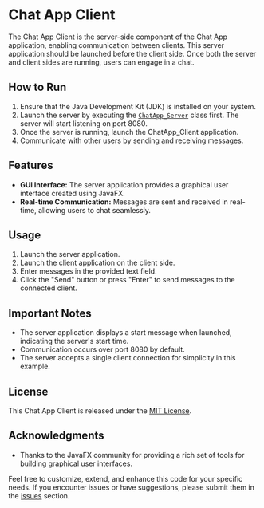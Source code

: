 # Chat App Client

The Chat App Client is the server-side component of the Chat App application, enabling communication between clients. This server application should be launched before the client side. Once both the server and client sides are running, users can engage in a chat.

## How to Run

1. Ensure that the Java Development Kit (JDK) is installed on your system.
2. Launch the server by executing the [`ChatApp_Server`](https://github.com/hrsh1302/ChatApp_Server) class first. The server will start listening on port 8080.
3. Once the server is running, launch the ChatApp_Client application.
4. Communicate with other users by sending and receiving messages.

## Features

- **GUI Interface:** The server application provides a graphical user interface created using JavaFX.
- **Real-time Communication:** Messages are sent and received in real-time, allowing users to chat seamlessly.

## Usage

1. Launch the server application.
2. Launch the client application on the client side.
3. Enter messages in the provided text field.
4. Click the "Send" button or press "Enter" to send messages to the connected client.

## Important Notes

- The server application displays a start message when launched, indicating the server's start time.
- Communication occurs over port 8080 by default.
- The server accepts a single client connection for simplicity in this example.

## License

This Chat App Client is released under the [MIT License](LICENSE).

## Acknowledgments

- Thanks to the JavaFX community for providing a rich set of tools for building graphical user interfaces.

Feel free to customize, extend, and enhance this code for your specific needs. If you encounter issues or have suggestions, please submit them in the [issues](https://github.com/yourusername/yourrepository/issues) section.
